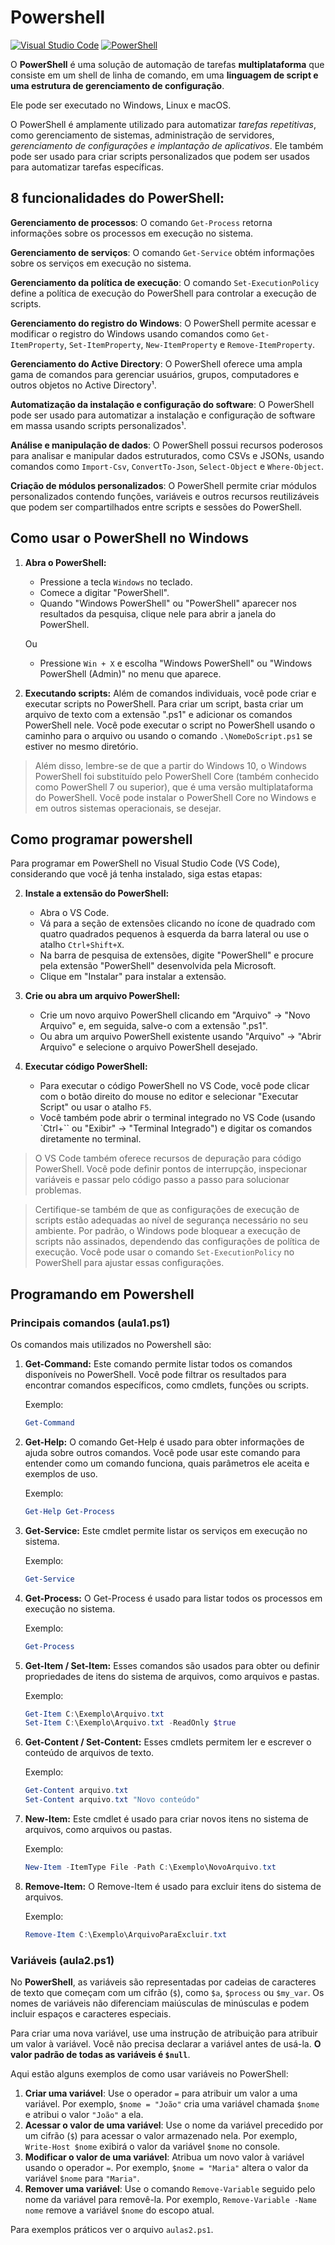 # Powershell

[![Visual Studio Code](https://img.shields.io/badge/Visual%20Studio%20Code-0078d7.svg?style=plastic&logo=visual-studio-code&logoColor=white)](https://img.shields.io/badge/Visual%20Studio%20Code-0078d7.svg?style=plastic&logo=visual-studio-code&logoColor=white)
[![PowerShell](https://img.shields.io/badge/PowerShell-%235391FE.svg?style=plastic&logo=powershell&logoColor=white)](https://img.shields.io/badge/PowerShell-%235391FE.svg?style=plastic&logo=powershell&logoColor=white)

O **PowerShell** é uma solução de automação de tarefas **multiplataforma** que consiste em um shell de linha de comando, em uma **linguagem de script e uma estrutura de gerenciamento de configuração**. 

Ele pode ser executado no Windows, Linux e macOS. 

O PowerShell é amplamente utilizado para automatizar *tarefas repetitivas*, como gerenciamento de sistemas, administração de servidores, *gerenciamento de configurações e implantação de aplicativos*. Ele também pode ser usado para criar scripts personalizados que podem ser usados para automatizar tarefas específicas. 

## 8 funcionalidades do PowerShell:

**Gerenciamento de processos**: O comando `Get-Process` retorna informações sobre os processos em execução no sistema.

**Gerenciamento de serviços**: O comando `Get-Service` obtém informações sobre os serviços em execução no sistema.

**Gerenciamento da política de execução**: O comando `Set-ExecutionPolicy` define a política de execução do PowerShell para controlar a execução de scripts.

**Gerenciamento do registro do Windows**: O PowerShell permite acessar e modificar o registro do Windows usando comandos como `Get-ItemProperty`, `Set-ItemProperty`, `New-ItemProperty` e `Remove-ItemProperty`.

**Gerenciamento do Active Directory**: O PowerShell oferece uma ampla gama de comandos para gerenciar usuários, grupos, computadores e outros objetos no Active Directory¹.

**Automatização da instalação e configuração do software**: O PowerShell pode ser usado para automatizar a instalação e configuração de software em massa usando scripts personalizados¹.

**Análise e manipulação de dados**: O PowerShell possui recursos poderosos para analisar e manipular dados estruturados, como CSVs e JSONs, usando comandos como `Import-Csv`, `ConvertTo-Json`, `Select-Object` e `Where-Object`.

**Criação de módulos personalizados**: O PowerShell permite criar módulos personalizados contendo funções, variáveis e outros recursos reutilizáveis ​​que podem ser compartilhados entre scripts e sessões do PowerShell.

## Como usar o PowerShell no Windows

1. **Abra o PowerShell:**
   - Pressione a tecla `Windows` no teclado.
   - Comece a digitar "PowerShell".
   - Quando "Windows PowerShell" ou "PowerShell" aparecer nos resultados da pesquisa, clique nele para abrir a janela do PowerShell.

   Ou

   - Pressione `Win + X` e escolha "Windows PowerShell" ou "Windows PowerShell (Admin)" no menu que aparece.

2. **Executando scripts:**
   Além de comandos individuais, você pode criar e executar scripts no PowerShell. Para criar um script, basta criar um arquivo de texto com a extensão ".ps1" e adicionar os comandos PowerShell nele. Você pode executar o script no PowerShell usando o caminho para o arquivo ou usando o comando `.\NomeDoScript.ps1` se estiver no mesmo diretório.


>Além disso, lembre-se de que a partir do Windows 10, o Windows PowerShell foi substituído pelo PowerShell Core (também conhecido como PowerShell 7 ou superior), que é uma versão multiplataforma do PowerShell. Você pode instalar o PowerShell Core no Windows e em outros sistemas operacionais, se desejar.

## Como programar powershell

Para programar em PowerShell no Visual Studio Code (VS Code), considerando que você já tenha instalado, siga estas etapas:

2. **Instale a extensão do PowerShell:**
   - Abra o VS Code.
   - Vá para a seção de extensões clicando no ícone de quadrado com quatro quadrados pequenos à esquerda da barra lateral ou use o atalho `Ctrl+Shift+X`.
   - Na barra de pesquisa de extensões, digite "PowerShell" e procure pela extensão "PowerShell" desenvolvida pela Microsoft.
   - Clique em "Instalar" para instalar a extensão.

3. **Crie ou abra um arquivo PowerShell:**
   - Crie um novo arquivo PowerShell clicando em "Arquivo" -> "Novo Arquivo" e, em seguida, salve-o com a extensão ".ps1".
   - Ou abra um arquivo PowerShell existente usando "Arquivo" -> "Abrir Arquivo" e selecione o arquivo PowerShell desejado.

4. **Executar código PowerShell:**
   - Para executar o código PowerShell no VS Code, você pode clicar com o botão direito do mouse no editor e selecionar "Executar Script" ou usar o atalho `F5`.
   - Você também pode abrir o terminal integrado no VS Code (usando `Ctrl+`` ou "Exibir" -> "Terminal Integrado") e digitar os comandos diretamente no terminal.


> O VS Code também oferece recursos de depuração para código PowerShell. Você pode definir pontos de interrupção, inspecionar variáveis e passar pelo código passo a passo para solucionar problemas.

> Certifique-se também de que as configurações de execução de scripts estão adequadas ao nível de segurança necessário no seu ambiente. Por padrão, o Windows pode bloquear a execução de scripts não assinados, dependendo das configurações de política de execução. Você pode usar o comando `Set-ExecutionPolicy` no PowerShell para ajustar essas configurações.

## Programando em Powershell

### Principais comandos (aula1.ps1)

Os comandos mais utilizados no Powershell são:

1. **Get-Command:** Este comando permite listar todos os comandos disponíveis no PowerShell. Você pode filtrar os resultados para encontrar comandos específicos, como cmdlets, funções ou scripts.

   Exemplo:
   ```powershell
   Get-Command
   ```

2. **Get-Help:** O comando Get-Help é usado para obter informações de ajuda sobre outros comandos. Você pode usar este comando para entender como um comando funciona, quais parâmetros ele aceita e exemplos de uso.

   Exemplo:
   ```powershell
   Get-Help Get-Process
   ```

3. **Get-Service:** Este cmdlet permite listar os serviços em execução no sistema.

   Exemplo:
   ```powershell
   Get-Service
   ```

4. **Get-Process:** O Get-Process é usado para listar todos os processos em execução no sistema.

   Exemplo:
   ```powershell
   Get-Process
   ```

5. **Get-Item / Set-Item:** Esses comandos são usados para obter ou definir propriedades de itens do sistema de arquivos, como arquivos e pastas.

   Exemplo:
   ```powershell
   Get-Item C:\Exemplo\Arquivo.txt
   Set-Item C:\Exemplo\Arquivo.txt -ReadOnly $true
   ```

6. **Get-Content / Set-Content:** Esses cmdlets permitem ler e escrever o conteúdo de arquivos de texto.

   Exemplo:
   ```powershell
   Get-Content arquivo.txt
   Set-Content arquivo.txt "Novo conteúdo"
   ```

7. **New-Item:** Este cmdlet é usado para criar novos itens no sistema de arquivos, como arquivos ou pastas.

   Exemplo:
   ```powershell
   New-Item -ItemType File -Path C:\Exemplo\NovoArquivo.txt
   ```

8. **Remove-Item:** O Remove-Item é usado para excluir itens do sistema de arquivos.

   Exemplo:
   ```powershell
   Remove-Item C:\Exemplo\ArquivoParaExcluir.txt
   ```



### Variáveis (aula2.ps1)

No **PowerShell**, as variáveis são representadas por cadeias de caracteres de texto que começam com um cifrão (`$`), como `$a`, `$process` ou `$my_var`. Os nomes de variáveis não diferenciam maiúsculas de minúsculas e podem incluir espaços e caracteres especiais. 

Para criar uma nova variável, use uma instrução de atribuição para atribuir um valor à variável. Você não precisa declarar a variável antes de usá-la. **O valor padrão de todas as variáveis é `$null`**. 

Aqui estão alguns exemplos de como usar variáveis no PowerShell:

1. **Criar uma variável**: Use o operador `=` para atribuir um valor a uma variável. Por exemplo, `$nome = "João"` cria uma variável chamada `$nome` e atribui o valor `"João"` a ela.
2. **Acessar o valor de uma variável**: Use o nome da variável precedido por um cifrão (`$`) para acessar o valor armazenado nela. Por exemplo, `Write-Host $nome` exibirá o valor da variável `$nome` no console.
3. **Modificar o valor de uma variável**: Atribua um novo valor à variável usando o operador `=`. Por exemplo, `$nome = "Maria"` altera o valor da variável `$nome` para `"Maria"`.
4. **Remover uma variável**: Use o comando `Remove-Variable` seguido pelo nome da variável para removê-la. Por exemplo, `Remove-Variable -Name nome` remove a variável `$nome` do escopo atual.

Para exemplos práticos ver o arquivo `aulas2.ps1`.




